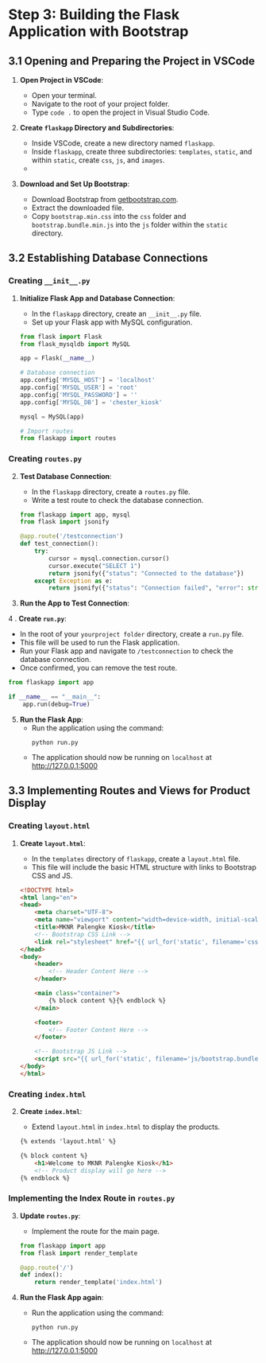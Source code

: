 # Step 3: Building the Flask Application with Bootstrap

## 3.1 Opening and Preparing the Project in VSCode

1. **Open Project in VSCode**:
   - Open your terminal.
   - Navigate to the root of your project folder.
   - Type `code .` to open the project in Visual Studio Code.

2. **Create `flaskapp` Directory and Subdirectories**:
   - Inside VSCode, create a new directory named `flaskapp`.
   - Inside `flaskapp`, create three subdirectories: `templates`, `static`, and within `static`, create `css`, `js`, and `images`.
   - 
3. **Download and Set Up Bootstrap**:
   - Download Bootstrap from [getbootstrap.com](https://getbootstrap.com/docs/5.3/getting-started/download/).
   - Extract the downloaded file.
   - Copy `bootstrap.min.css` into the `css` folder and `bootstrap.bundle.min.js` into the `js` folder within the `static` directory.
     
## 3.2 Establishing Database Connections

### Creating `__init__.py`

1. **Initialize Flask App and Database Connection**:
   - In the `flaskapp` directory, create an `__init__.py` file.
   - Set up your Flask app with MySQL configuration.

   ```python
   from flask import Flask
   from flask_mysqldb import MySQL
   
   app = Flask(__name__)
   
   # Database connection
   app.config['MYSQL_HOST'] = 'localhost'
   app.config['MYSQL_USER'] = 'root'
   app.config['MYSQL_PASSWORD'] = ''
   app.config['MYSQL_DB'] = 'chester_kiosk'
   
   mysql = MySQL(app)
   
   # Import routes
   from flaskapp import routes

   ```

### Creating `routes.py`

2. **Test Database Connection**:
   - In the `flaskapp` directory, create a `routes.py` file.
   - Write a test route to check the database connection.

   ```python
   from flaskapp import app, mysql
   from flask import jsonify
   
   @app.route('/testconnection')
   def test_connection():
       try:
           cursor = mysql.connection.cursor()
           cursor.execute("SELECT 1")
           return jsonify({"status": "Connected to the database"})
       except Exception as e:
           return jsonify({"status": "Connection failed", "error": str(e)})

   ```

3. **Run the App to Test Connection**:

4 . **Create `run.py`**:
   - In the root of your `yourproject folder` directory, create a `run.py` file.
   - This file will be used to run the Flask application.
   - Run your Flask app and navigate to `/testconnection` to check the database connection.
   - Once confirmed, you can remove the test route.
   ```python
   from flaskapp import app

   if __name__ == "__main__":
       app.run(debug=True)
   ```
5. **Run the Flask App**:
   - Run the application using the command:
     ```
     python run.py
     ```
   - The application should now be running on `localhost` at http://127.0.0.1:5000
     
## 3.3 Implementing Routes and Views for Product Display

### Creating `layout.html`

1. **Create `layout.html`**:
   - In the `templates` directory of `flaskapp`, create a `layout.html` file.
   - This file will include the basic HTML structure with links to Bootstrap CSS and JS.

   ```html
   <!DOCTYPE html>
   <html lang="en">
   <head>
       <meta charset="UTF-8">
       <meta name="viewport" content="width=device-width, initial-scale=1.0">
       <title>MKNR Palengke Kiosk</title>
       <!-- Bootstrap CSS Link -->
       <link rel="stylesheet" href="{{ url_for('static', filename='css/bootstrap.min.css') }}">
   </head>
   <body>
       <header>
           <!-- Header Content Here -->
       </header>

       <main class="container">
           {% block content %}{% endblock %}
       </main>

       <footer>
           <!-- Footer Content Here -->
       </footer>

       <!-- Bootstrap JS Link -->
       <script src="{{ url_for('static', filename='js/bootstrap.bundle.min.js') }}"></script>
   </body>
   </html>
   ```

### Creating `index.html`

2. **Create `index.html`**:
   - Extend `layout.html` in `index.html` to display the products.

   ```html
   {% extends 'layout.html' %}

   {% block content %}
       <h1>Welcome to MKNR Palengke Kiosk</h1>
       <!-- Product display will go here -->
   {% endblock %}
   ```

### Implementing the Index Route in `routes.py`

3. **Update `routes.py`**:
   - Implement the route for the main page.

   ```python
   from flaskapp import app
   from flask import render_template

   @app.route('/')
   def index():
       return render_template('index.html')
   ```
4. **Run the Flask App again**:
   - Run the application using the command:
     ```
     python run.py
     ```
   - The application should now be running on `localhost` at http://127.0.0.1:5000


